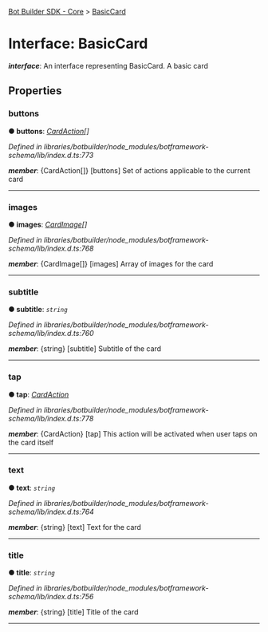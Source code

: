 [Bot Builder SDK - Core](../README.md) > [BasicCard](../interfaces/botbuilder.basiccard.md)



# Interface: BasicCard

*__interface__*: An interface representing BasicCard. A basic card



## Properties
<a id="buttons"></a>

###  buttons

**●  buttons**:  *[CardAction](botbuilder.cardaction.md)[]* 

*Defined in libraries/botbuilder/node_modules/botframework-schema/lib/index.d.ts:773*


*__member__*: {CardAction[]} [buttons] Set of actions applicable to the current card





___

<a id="images"></a>

###  images

**●  images**:  *[CardImage](botbuilder.cardimage.md)[]* 

*Defined in libraries/botbuilder/node_modules/botframework-schema/lib/index.d.ts:768*


*__member__*: {CardImage[]} [images] Array of images for the card





___

<a id="subtitle"></a>

###  subtitle

**●  subtitle**:  *`string`* 

*Defined in libraries/botbuilder/node_modules/botframework-schema/lib/index.d.ts:760*


*__member__*: {string} [subtitle] Subtitle of the card





___

<a id="tap"></a>

###  tap

**●  tap**:  *[CardAction](botbuilder.cardaction.md)* 

*Defined in libraries/botbuilder/node_modules/botframework-schema/lib/index.d.ts:778*


*__member__*: {CardAction} [tap] This action will be activated when user taps on the card itself





___

<a id="text"></a>

###  text

**●  text**:  *`string`* 

*Defined in libraries/botbuilder/node_modules/botframework-schema/lib/index.d.ts:764*


*__member__*: {string} [text] Text for the card





___

<a id="title"></a>

###  title

**●  title**:  *`string`* 

*Defined in libraries/botbuilder/node_modules/botframework-schema/lib/index.d.ts:756*


*__member__*: {string} [title] Title of the card





___


